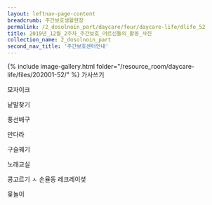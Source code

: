 ```yaml
--- 
layout: leftnav-page-content 
breadcrumb: 주간보호생활현장 
permalink: /2_dosolnoin_part/daycare/four/daycare-life/dlife_52
title: 2019년_12월_2주차_주간보호_어르신들의_활동_사진
collection_name: 2_dosolnoin_part
second_nav_title: '주간보호센터안내' 
---
```

{% include image-gallery.html folder="/resource_room/daycare-life/files/202001-52/" %}
가사쓰기

모자이크

낱말찾기

풍선배구

만다라

구슬꿰기

노래교실


콩고르기
ㅅ
손율동 레크레이셪

윷놀이
